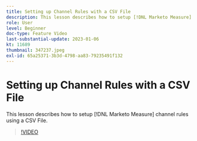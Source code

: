 ```yaml
---
title: Setting up Channel Rules with a CSV File
description: This lesson describes how to setup [!DNL Marketo Measure] channel rules using a CSV File.
role: User
level: Beginner
doc-type: Feature Video
last-substantial-update: 2023-01-06
kt: 11689
thumbnail: 347237.jpeg
exl-id: 65a25371-3b3d-4798-aa83-79235491f132
---
```

# Setting up Channel Rules with a CSV File

This lesson describes how to setup [!DNL Marketo Measure] channel rules using a CSV File.

>[!VIDEO](https://video.tv.adobe.com/v/347237/?quality=12&learn=on)
